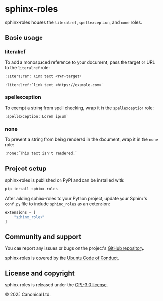 # sphinx-roles

sphinx-roles houses the `literalref`, `spellexception`, and `none` roles.

## Basic usage

### literalref

To add a monospaced reference to your document, pass the target or URL to the
`literalref` role:

```
:literalref:`link text <ref-target>`

:literalref:`link text <https://example.com>`
```

### spellexception

To exempt a string from spell checking, wrap it in the `spellexception` role:

```
:spellexception:`Lorem ipsum`
```

### none

To prevent a string from being rendered in the document, wrap it in the `none` role:

```
:none:`This text isn't rendered.`
```

## Project setup

sphinx-roles is published on PyPI and can be installed with:

```bash
pip install sphinx-roles
```

After adding sphinx-roles to your Python project, update your Sphinx's `conf.py`
file to include `sphinx_roles` as an extension:

```python
extensions = [
    "sphinx_roles"
]
```

## Community and support

You can report any issues or bugs on the project's [GitHub
repository](https://github.com/canonical/sphinx-roles).

sphinx-roles is covered by the [Ubuntu Code of
Conduct](https://ubuntu.com/community/ethos/code-of-conduct).

## License and copyright

sphinx-roles is released under the [GPL-3.0 license](LICENSE).

© 2025 Canonical Ltd.
